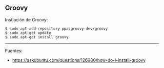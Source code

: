 ## Groovy

Instlación de Groovy:

    $ sudo apt-add-repository ppa:groovy-dev/groovy
    $ sudo apt-get update
    $ sudo apt-get install groovy
    
---

Fuentes:

+ https://askubuntu.com/questions/126980/how-do-i-install-groovy